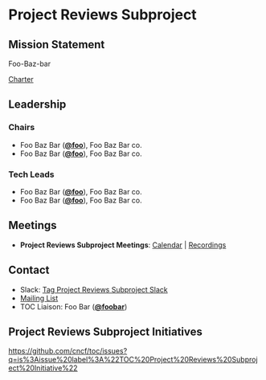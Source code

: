 # Project Reviews Subproject

## Mission Statement
Foo-Baz-bar

[Charter](./charter.md)

## Leadership
### Chairs
- Foo Baz Bar (**[@foo](https://github.com/foo)**), Foo Baz Bar co.
- Foo Baz Bar (**[@foo](https://github.com/foo)**), Foo Baz Bar co.
### Tech Leads
- Foo Baz Bar (**[@foo](https://github.com/foo)**), Foo Baz Bar co.
- Foo Baz Bar (**[@foo](https://github.com/foo)**), Foo Baz Bar co.

## Meetings
- **Project Reviews Subproject Meetings**: [Calendar](https://zoom-lfx.platform.linuxfoundation.org/meetings/toc-project-reviews-subproject?view=list) | [Recordings](https://www.youtube.com/playlist?foo)

## Contact
- Slack: [Tag Project Reviews Subproject Slack](https://cloud-native.slack.com/archives/https://cloud-native.slack.com/archives/C08KBHCQDPF)
- [Mailing List](https://lists.cncf.io/g/cncf-project-reviews-subproject)
- TOC Liaison: Foo Bar (**[@foobar](https://github.com/foobar)**)
## Project Reviews Subproject Initiatives
https://github.com/cncf/toc/issues?q=is%3Aissue%20label%3A%22TOC%20Project%20Reviews%20Subproject%20Initiative%22